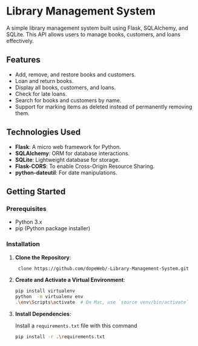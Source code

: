 # Library Management System

A simple library management system built using Flask, SQLAlchemy, and SQLite. This API allows users to manage books, customers, and loans effectively.

## Features

- Add, remove, and restore books and customers.
- Loan and return books.
- Display all books, customers, and loans.
- Check for late loans.
- Search for books and customers by name.
- Support for marking items as deleted instead of permanently removing them.

## Technologies Used

- **Flask**: A micro web framework for Python.
- **SQLAlchemy**: ORM for database interactions.
- **SQLite**: Lightweight database for storage.
- **Flask-CORS**: To enable Cross-Origin Resource Sharing.
- **python-dateutil**: For date manipulations.

## Getting Started

### Prerequisites

- Python 3.x
- pip (Python package installer)

### Installation

1. **Clone the Repository**:

    ```bash
     clone https://github.com/dopeWeb/-Library-Management-System.git
    ```

2. **Create and Activate a Virtual Environment**:

    ```bash
    pip install virtualenv
    python  -m virtualenv env
    .\env\Scripts\activate  # On Mac, use `source venv/bin/activate`
    ```

3. **Install Dependencies**:

   Install a `requirements.txt` file with this command

    ```bash
    pip install -r .\requirements.txt

    ```
